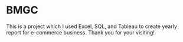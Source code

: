 # BMGC
This is a project which I used Excel, SQL, and Tableau to create yearly report for e-commerce business. Thank you for your visiting!
